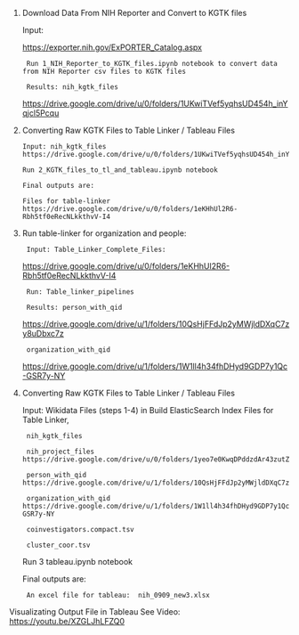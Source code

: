 

1. Download Data From NIH Reporter and Convert to KGTK files

	Input:  
	
	https://exporter.nih.gov/ExPORTER_Catalog.aspx
	
        Run 1_NIH_Reporter_to_KGTK_files.ipynb notebook to convert data from NIH Reporter csv files to KGTK files
	
        Results: nih_kgtk_files 
	https://drive.google.com/drive/u/0/folders/1UKwiTVef5yqhsUD454h_inYqjcl5Pcqu

	
	
2.  Converting Raw KGTK Files to Table Linker / Tableau Files

        Input: nih_kgtk_files 
        https://drive.google.com/drive/u/0/folders/1UKwiTVef5yqhsUD454h_inYqjcl5Pcqu
	
        Run 2_KGTK_files_to_tl_and_tableau.ipynb notebook
	
        Final outputs are:
	
        Files for table-linker 
		https://drive.google.com/drive/u/0/folders/1eKHhUl2R6-Rbh5tf0eRecNLkkthvV-I4


3. Run table-linker for organization and people:

        Input: Table_Linker_Complete_Files: 
	https://drive.google.com/drive/u/0/folders/1eKHhUl2R6-Rbh5tf0eRecNLkkthvV-I4
	
        Run: Table_linker_pipelines
	
        Results: person_with_qid 
	https://drive.google.com/drive/u/1/folders/10QsHjFFdJp2yMWjldDXqC7zy8uDbxc7z
	
        organization_with_qid 
	https://drive.google.com/drive/u/1/folders/1W1ll4h34fhDHyd9GDP7y1Qc-GSR7y-NY



4. Converting Raw KGTK Files to Table Linker / Tableau Files

	Input: 
		Wikidata Files (steps 1-4) in Build ElasticSearch Index Files for Table Linker, 
		
		nih_kgtk_files
		
		nih_project_files https://drive.google.com/drive/u/0/folders/1yeo7e0KwqDPddzdAr43zutZYsmu8T3c4
		
		person_with_qid https://drive.google.com/drive/u/1/folders/10QsHjFFdJp2yMWjldDXqC7zy8uDbxc7z
		
		organization_with_qid https://drive.google.com/drive/u/1/folders/1W1ll4h34fhDHyd9GDP7y1Qc-GSR7y-NY
		
		coinvestigators.compact.tsv
		
		cluster_coor.tsv
		
	Run 3 tableau.ipynb notebook
	
	Final outputs are:
	
		An excel file for tableau:  nih_0909_new3.xlsx



Visualizating Output File in Tableau 
	See Video: https://youtu.be/XZGLJhLFZQ0
